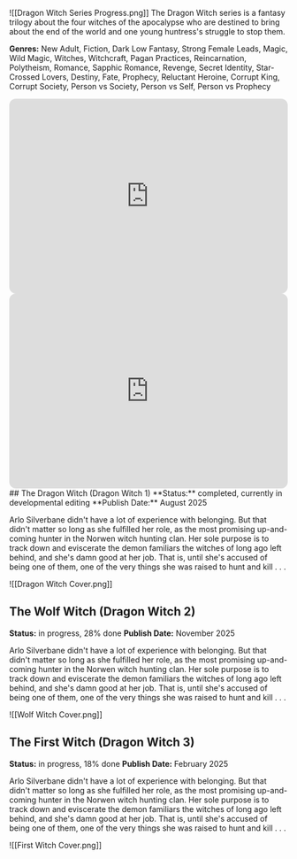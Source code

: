 ![[Dragon Witch Series Progress.png]]
The Dragon Witch series is a fantasy trilogy about the four witches of the apocalypse who are destined to bring about the end of the world and one young huntress's struggle to stop them.

**Genres:** New Adult, Fiction, Dark Low Fantasy, Strong Female Leads, Magic, Wild Magic, Witches, Witchcraft, Pagan Practices, Reincarnation, Polytheism, Romance, Sapphic Romance, Revenge, Secret Identity, Star-Crossed Lovers, Destiny, Fate, Prophecy, Reluctant Heroine, Corrupt King, Corrupt Society, Person vs Society, Person vs Self, Person vs Prophecy

<iframe style="border-radius:12px" src="https://open.spotify.com/embed/playlist/4sxiAKeBZiXqaeBsIyKIQ2?utm_source=generator" width="100%" height="352" frameBorder="0" allowfullscreen="" allow="autoplay; clipboard-write; encrypted-media; fullscreen; picture-in-picture" loading="lazy"></iframe>
<iframe style="border-radius:12px" src="https://open.spotify.com/embed/playlist/3RetUPcWO91RvzKvLiROV6?utm_source=generator&theme=0" width="100%" height="352" frameBorder="0" allowfullscreen="" allow="autoplay; clipboard-write; encrypted-media; fullscreen; picture-in-picture" loading="lazy"></iframe>
## The Dragon Witch (Dragon Witch 1)
**Status:** completed, currently in developmental editing
**Publish Date:** August 2025

Arlo Silverbane didn't have a lot of experience with belonging. But that didn't matter so long as she fulfilled her role, as the most promising up-and-coming hunter in the Norwen witch hunting clan. Her sole purpose is to track down and eviscerate the demon familiars the witches of long ago left behind, and she's damn good at her job. That is, until she's accused of being one of them, one of the very things she was raised to hunt and kill . . .

![[Dragon Witch Cover.png]]
## The Wolf Witch (Dragon Witch 2)
**Status:** in progress, 28% done
**Publish Date:** November 2025

Arlo Silverbane didn't have a lot of experience with belonging. But that didn't matter so long as she fulfilled her role, as the most promising up-and-coming hunter in the Norwen witch hunting clan. Her sole purpose is to track down and eviscerate the demon familiars the witches of long ago left behind, and she's damn good at her job. That is, until she's accused of being one of them, one of the very things she was raised to hunt and kill . . .

![[Wolf Witch Cover.png]]
## The First Witch (Dragon Witch 3)
**Status:** in progress, 18% done
**Publish Date:** February 2025

Arlo Silverbane didn't have a lot of experience with belonging. But that didn't matter so long as she fulfilled her role, as the most promising up-and-coming hunter in the Norwen witch hunting clan. Her sole purpose is to track down and eviscerate the demon familiars the witches of long ago left behind, and she's damn good at her job. That is, until she's accused of being one of them, one of the very things she was raised to hunt and kill . . .

![[First Witch Cover.png]]